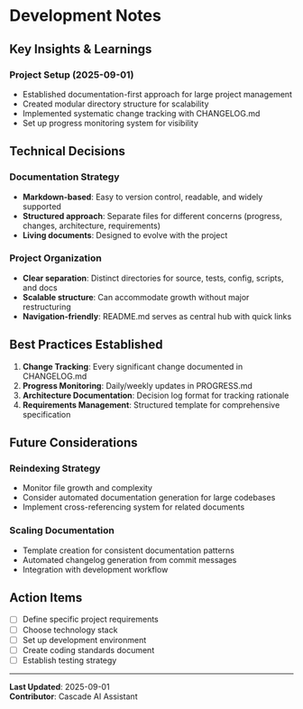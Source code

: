 # Development Notes

## Key Insights & Learnings

### Project Setup (2025-09-01)
- Established documentation-first approach for large project management
- Created modular directory structure for scalability
- Implemented systematic change tracking with CHANGELOG.md
- Set up progress monitoring system for visibility

## Technical Decisions

### Documentation Strategy
- **Markdown-based**: Easy to version control, readable, and widely supported
- **Structured approach**: Separate files for different concerns (progress, changes, architecture, requirements)
- **Living documents**: Designed to evolve with the project

### Project Organization
- **Clear separation**: Distinct directories for source, tests, config, scripts, and docs
- **Scalable structure**: Can accommodate growth without major restructuring
- **Navigation-friendly**: README.md serves as central hub with quick links

## Best Practices Established

1. **Change Tracking**: Every significant change documented in CHANGELOG.md
2. **Progress Monitoring**: Daily/weekly updates in PROGRESS.md
3. **Architecture Documentation**: Decision log format for tracking rationale
4. **Requirements Management**: Structured template for comprehensive specification

## Future Considerations

### Reindexing Strategy
- Monitor file growth and complexity
- Consider automated documentation generation for large codebases
- Implement cross-referencing system for related documents

### Scaling Documentation
- Template creation for consistent documentation patterns
- Automated changelog generation from commit messages
- Integration with development workflow

## Action Items
- [ ] Define specific project requirements
- [ ] Choose technology stack
- [ ] Set up development environment
- [ ] Create coding standards document
- [ ] Establish testing strategy

---

**Last Updated**: 2025-09-01  
**Contributor**: Cascade AI Assistant
